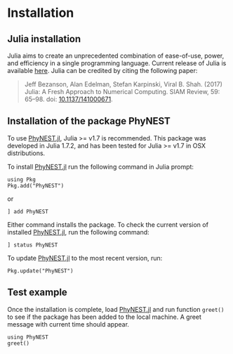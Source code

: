 # Installation

## Julia installation
Julia aims to create an unprecedented combination of ease-of-use, power, and efficiency in a single programming language. Current release of Julia is available [here](https://julialang.org/downloads/). Julia can be credited by citing the following paper:
>Jeff Bezanson, Alan Edelman, Stefan Karpinski, Viral B. Shah. (2017) Julia: A Fresh Approach to Numerical Computing. SIAM Review, 59: 65–98. doi: [10.1137/141000671](10.1137/141000671).

## Installation of the package PhyNEST
To use [PhyNEST.jl](https://github.com/sungsik-kong/PhyNEST.jl), Julia >= v1.7 is recommended. This package was developed in Julia 1.7.2, and has been tested for Julia >= v1.7 in OSX distributions.

To install [PhyNEST.jl](https://github.com/sungsik-kong/PhyNEST.jl) run the following command in Julia prompt:
```@julia
using Pkg
Pkg.add("PhyNEST")
```
or
```@julia install
] add PhyNEST
```
Either command installs the package. To check the current version of installed [PhyNEST.jl](https://github.com/sungsik-kong/PhyNEST.jl), run the following command:
```@julia
] status PhyNEST
```
To update [PhyNEST.jl](https://github.com/sungsik-kong/PhyNEST.jl) to the most recent version, run:
```@julia
Pkg.update("PhyNEST")
```
## Test example
Once the installation is complete, load [PhyNEST.jl](https://github.com/sungsik-kong/PhyNEST.jl) and run function `greet()` to see if the package has been added to the local machine. A greet message with current time should appear.
```@repl install
using PhyNEST
greet()
```